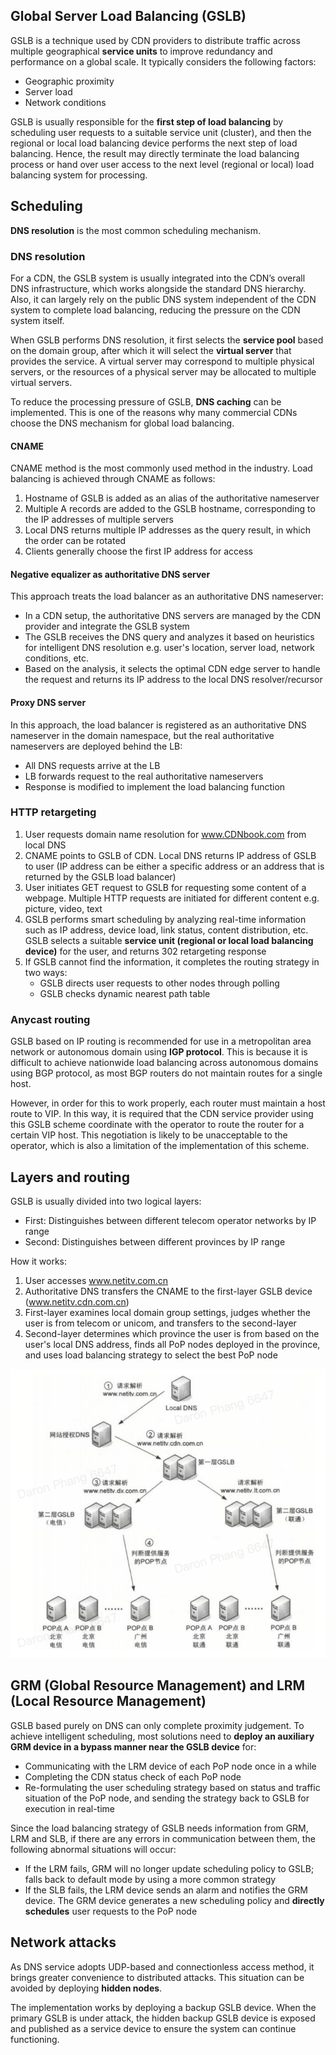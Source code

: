 ## Global Server Load Balancing (GSLB)

GSLB is a technique used by CDN providers to distribute traffic across multiple geographical **service units** to improve redundancy and performance on a global scale. It typically considers the following factors:

- Geographic proximity
- Server load
- Network conditions

GSLB is usually responsible for the **first step of load balancing** by scheduling user requests to a suitable service unit (cluster), and then the regional or local load balancing device performs the next step of load balancing. Hence, the result may directly terminate the load balancing process or hand over user access to the next level (regional or local) load balancing system for processing.

## Scheduling

**DNS resolution** is the most common scheduling mechanism.

### DNS resolution

For a CDN, the GSLB system is usually integrated into the CDN’s overall DNS infrastructure, which works alongside the standard DNS hierarchy. Also, it can largely rely on the public DNS system independent of the CDN system to complete load balancing, reducing the pressure on the CDN system itself.

When GSLB performs DNS resolution, it first selects the **service pool** based on the domain group, after which it will select the **virtual server** that provides the service. A virtual server may correspond to multiple physical servers, or the resources of a physical server may be allocated to multiple virtual servers.

To reduce the processing pressure of GSLB, **DNS caching** can be implemented. This is one of the reasons why many commercial CDNs choose the DNS mechanism for global load balancing.

#### CNAME

CNAME method is the most commonly used method in the industry. Load balancing is achieved through CNAME as follows:

1. Hostname of GSLB is added as an alias of the authoritative nameserver
2. Multiple A records are added to the GSLB hostname, corresponding to the IP addresses of multiple servers
3. Local DNS returns multiple IP addresses as the query result, in which the order can be rotated
4. Clients generally choose the first IP address for access

#### Negative equalizer as authoritative DNS server

This approach treats the load balancer as an authoritative DNS nameserver:

- In a CDN setup, the authoritative DNS servers are managed by the CDN provider and integrate the GSLB system
- The GSLB receives the DNS query and analyzes it based on heuristics for intelligent DNS resolution e.g. user's location, server load, network conditions, etc.
- Based on the analysis, it selects the optimal CDN edge server to handle the request and returns its IP address to the local DNS resolver/recursor

#### Proxy DNS server

In this approach, the load balancer is registered as an authoritative DNS nameserver in the domain namespace, but the real authoritative nameservers are deployed behind the LB:

- All DNS requests arrive at the LB
- LB forwards request to the real authoritative nameservers
- Response is modified to implement the load balancing function

### HTTP retargeting

1. User requests domain name resolution for www.CDNbook.com from local DNS
2. CNAME points to GSLB of CDN. Local DNS returns IP address of GSLB to user (IP address can be either a specific address or an address that is returned by the GSLB load balancer)
3. User initiates GET request to GSLB for requesting some content of a webpage. Multiple HTTP requests are initiated for different content e.g. picture, video, text
4. GSLB performs smart scheduling by analyzing real-time information such as IP address, device load, link status, content distribution, etc. GSLB selects a suitable **service unit (regional or local load balancing device)** for the user, and returns 302 retargeting response
5. If GSLB cannot find the information, it completes the routing strategy in two ways:
   - GSLB directs user requests to other nodes through polling
   - GSLB checks dynamic nearest path table

### Anycast routing

GSLB based on IP routing is recommended for use in a metropolitan area network or autonomous domain using **IGP protocol**. This is because it is difficult to achieve nationwide load balancing across autonomous domains using BGP protocol, as most BGP routers do not maintain routes for a single host.

However, in order for this to work properly, each router must maintain a host route to VIP. In this way, it is required that the CDN service provider using this GSLB scheme coordinate with the operator to route the router for a certain VIP host. This negotiation is likely to be unacceptable to the operator, which is also a limitation of the implementation of this scheme.

## Layers and routing

GSLB is usually divided into two logical layers:

- First: Distinguishes between different telecom operator networks by IP range
- Second: Distinguishes between different provinces by IP range

How it works:

1. User accesses www.netitv.com.cn
2. Authoritative DNS transfers the CNAME to the first-layer GSLB device (www.netitv.cdn.com.cn)
3. First-layer examines local domain group settings, judges whether the user is from telecom or unicom, and transfers to the second-layer
4. Second-layer determines which province the user is from based on the user's local DNS address, finds all PoP nodes deployed in the province, and uses load balancing strategy to select the best PoP node

<img src="../../assets/GSLB-routing.png">

## GRM (Global Resource Management) and LRM (Local Resource Management)

GSLB based purely on DNS can only complete proximity judgement. To achieve intelligent scheduling, most solutions need to **deploy an auxiliary GRM device in a bypass manner near the GSLB device** for:

- Communicating with the LRM device of each PoP node once in a while
- Completing the CDN status check of each PoP node
- Re-formulating the user scheduling strategy based on status and traffic situation of the PoP node, and sending the strategy back to GSLB for execution in real-time

Since the load balancing strategy of GSLB needs information from GRM, LRM and SLB, if there are any errors in communication between them, the following abnormal situations will occur:

- If the LRM fails, GRM will no longer update scheduling policy to GSLB; falls back to default mode by using a more common strategy
- If the SLB fails, the LRM device sends an alarm and notifies the GRM device. The GRM device generates a new scheduling policy and **directly schedules** user requests to the PoP node

## Network attacks

As DNS service adopts UDP-based and connectionless access method, it brings greater convenience to distributed attacks. This situation can be avoided by deploying **hidden nodes**.

The implementation works by deploying a backup GSLB device. When the primary GSLB is under attack, the hidden backup GSLB device is exposed and published as a service device to ensure the system can continue functioning.
